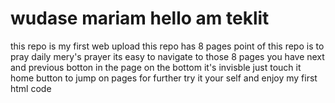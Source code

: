# wudase mariam hello am teklit
this repo is my first web upload 
this repo has 8 pages 
point of this repo is to pray daily  mery's prayer
its easy to navigate to those 8 pages 
you have next and previous botton in the page on the bottom it's invisble just touch it
home button to jump on pages
for further try it your self and enjoy my first html code 
